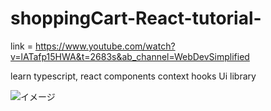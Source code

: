# shoppingCart-React-tutorial-
link = https://www.youtube.com/watch?v=lATafp15HWA&t=2683s&ab_channel=WebDevSimplified

learn typescript, react components context hooks Ui library 

![イメージ](http://image/seika.jpg)